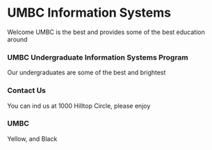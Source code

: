 

</body>
</html>
<div class="UMBC">
  <h1>UMBC Information Systems</h1>
  <p>Welcome UMBC is the best and provides some of the best education around</p>
</div>

<div class="container">
  <div class="row">
    <div class="col-sm-4">
      <h3>UMBC Undergraduate Information Systems Program</h3>
      <p>Our undergraduates are some of the best and brightest</p>
    </div>
    <div class="col-sm-4">
      <h3>Contact Us</h3>
      <p>You can ind us at 1000 Hilltop Circle, please enjoy</p>
    </div>
    <div class="col-sm-4">
      <h3>UMBC</h3>
      <p>Yellow, and Black</p>
    </div>
  </div>
</div>
